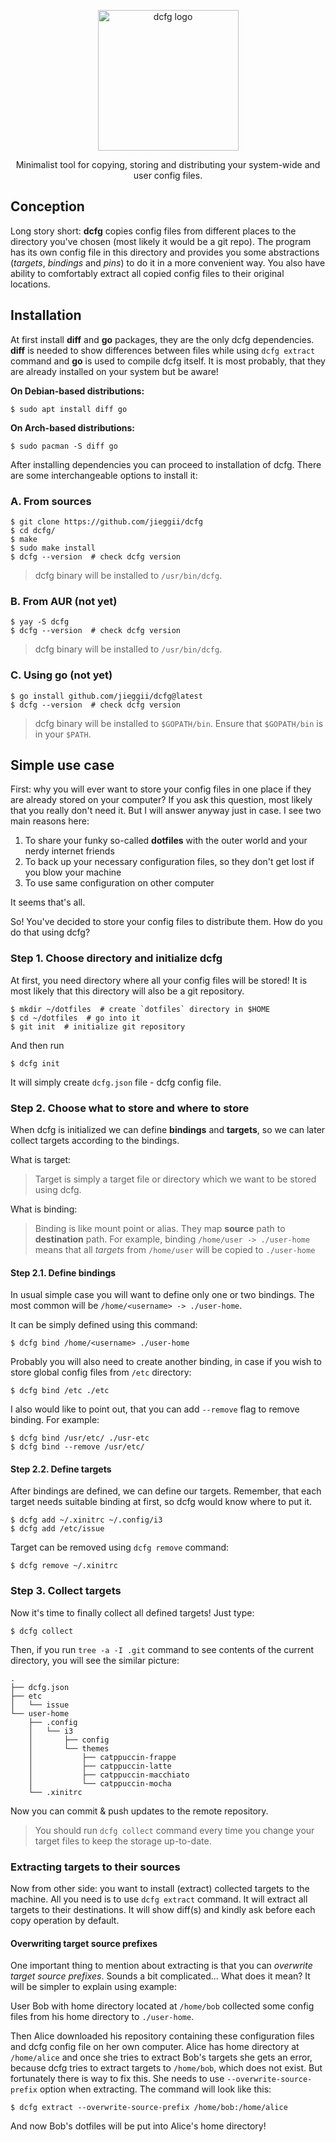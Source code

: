 <p align="center">
    <img alt="dcfg logo" src="https://imgur.com/pRCVSAo.jpg" height=225 />
</p>
<p align="center">
    Minimalist tool for copying, storing and distributing your system-wide and user config files.
</p>

## Conception
Long story short: **dcfg** copies config files from different places 
to the directory you've chosen (most likely it would be a git repo). 
The program has its own config file in this directory and provides you some abstractions
(_targets_, _bindings_ and _pins_) to do it in a more convenient way. 
You also have ability to comfortably extract all copied config files to their original locations.

## Installation
At first install **diff** and **go** packages, they are the only dcfg dependencies.
**diff** is needed to show differences between files while using `dcfg extract` command
and **go** is used to compile dcfg itself. It is most probably, that they are already
installed on your system but be aware!

**On Debian-based distributions:**
```shell
$ sudo apt install diff go
```

**On Arch-based distributions:**
```shell
$ sudo pacman -S diff go
```
After installing dependencies you can proceed to installation of dcfg.
There are some interchangeable options to install it:
### A. From sources
```shell
$ git clone https://github.com/jieggii/dcfg
$ cd dcfg/
$ make
$ sudo make install
$ dcfg --version  # check dcfg version
```
> dcfg binary will be installed to `/usr/bin/dcfg`.

### B. From AUR (not yet)
```shell
$ yay -S dcfg
$ dcfg --version  # check dcfg version
```
> dcfg binary will be installed to `/usr/bin/dcfg`.

### C. Using go (not yet)
```shell
$ go install github.com/jieggii/dcfg@latest
$ dcfg --version  # check dcfg version
```
> dcfg binary will be installed to `$GOPATH/bin`. Ensure that `$GOPATH/bin` is in your `$PATH`.

## Simple use case
First: why you will ever want to store your config files in one place if they are already
stored on your computer? If you ask this question, most likely that you really don't need it.
But I will answer anyway just in case. I see two main reasons here:
1. To share your funky so-called **dotfiles** with the outer world and your nerdy internet friends
2. To back up your necessary configuration files, so they don't get lost if you blow your machine
3. To use same configuration on other computer

It seems that's all.

So! You've decided to store your config files to distribute them. 
How do you do that using dcfg?

### Step 1. Choose directory and initialize dcfg
At first, you need directory where all your config files will be stored!
It is most likely that this directory will also be a git repository.

```shell
$ mkdir ~/dotfiles  # create `dotfiles` directory in $HOME
$ cd ~/dotfiles  # go into it
$ git init  # initialize git repository
```
And then run
```shell
$ dcfg init
```
It will simply create `dcfg.json` file - dcfg config file.

### Step 2. Choose what to store and where to store
When dcfg is initialized we can define **bindings** and **targets**, so we can later
collect targets according to the bindings.

What is target:
> Target is simply a target file or directory which we want to be stored using dcfg. 

What is binding:
> Binding is like mount point or alias. 
> They map **source** path to **destination** path.
> For example, binding `/home/user -> ./user-home` means that all _targets_ 
> from `/home/user` will be copied to `./user-home`

#### Step 2.1. Define bindings
In usual simple case you will want to define only one or two bindings.
The most common will be `/home/<username> -> ./user-home`.

It can be simply defined using this command:
```shell
$ dcfg bind /home/<username> ./user-home
```

Probably you will also need to create another binding, in case if you wish to store
global config files from `/etc` directory:
```shell
$ dcfg bind /etc ./etc
```

I also would like to point out, that you can add `--remove` flag to remove binding. For example:
```shell
$ dcfg bind /usr/etc/ ./usr-etc
$ dcfg bind --remove /usr/etc/
```

#### Step 2.2. Define targets
After bindings are defined, we can define our targets. Remember, that each target needs
suitable binding at first, so dcfg would know where to put it.
```shell
$ dcfg add ~/.xinitrc ~/.config/i3
$ dcfg add /etc/issue
```

Target can be removed using `dcfg remove` command:
```shell
$ dcfg remove ~/.xinitrc
```

### Step 3. Collect targets
Now it's time to finally collect all defined targets! Just type:
```shell
$ dcfg collect
```

Then, if you run `tree -a -I .git` command to see contents of the current directory,
you will see the similar picture: 
```
.
├── dcfg.json
├── etc
│   └── issue
└── user-home
    ├── .config
    │   └── i3
    │       ├── config
    │       └── themes
    │           ├── catppuccin-frappe
    │           ├── catppuccin-latte
    │           ├── catppuccin-macchiato
    │           └── catppuccin-mocha
    └── .xinitrc
```
Now you can commit & push updates to the remote repository.

> You should run `dcfg collect` command every time you change your target files to
> keep the storage up-to-date.

### Extracting targets to their sources
Now from other side: you want to install (extract) collected targets to the machine.
All you need is to use `dcfg extract` command. It will extract all targets to their destinations.
It will show diff(s) and kindly ask before each copy operation by default.

#### Overwriting target source prefixes
One important thing to mention about extracting is that you can _overwrite target source prefixes_.
Sounds a bit complicated... What does it mean?
It will be simpler to explain using example:

User Bob with home directory located at `/home/bob` collected some config files from 
his home directory to `./user-home`.

Then Alice downloaded his repository containing these configuration files and dcfg config file
on her own computer.
Alice has home directory at `/home/alice` and once she tries to extract Bob's targets she gets
an error, because dcfg tries to extract targets to `/home/bob`, which does not exist.
But fortunately there is way to fix this. She needs to use `--overwrite-source-prefix` option when extracting.
The command will look like this:
```shell
$ dcfg extract --overwrite-source-prefix /home/bob:/home/alice
```
And now Bob's dotfiles will be put into Alice's home directory!
